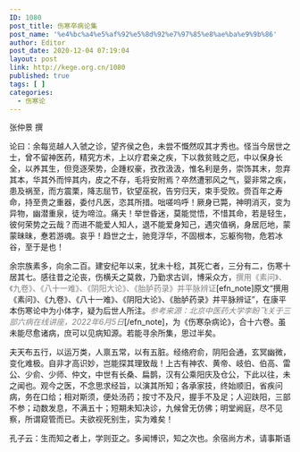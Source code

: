 ```yaml
---
ID: 1080
post_title: 伤寒卒病论集
post_name: '%e4%bc%a4%e5%af%92%e5%8d%92%e7%97%85%e8%ae%ba%e9%9b%86'
author: Editor
post_date: 2020-12-04 07:19:04
layout: post
link: http://kege.org.cn/1080
published: true
tags: [ ]
categories:
  - 伤寒论
---
```

<!-- wp:paragraph -->
<p>张仲景 撰</p>
<p>论曰：余每览越人入虢之诊，望齐侯之色，未尝不慨然叹其才秀也。怪当今居世之士，曾不留神医药，精究方术，上以疗君亲之疾，下以救贫贱之厄，中以保身长全，以养其生，但竞逐荣势，企踵权豪，孜孜汲汲，惟名利是务，崇饰其末，忽弃其本，华其外而悴其内，皮之不存，毛将安附焉？卒然遭邪风之气，婴非常之疾，患及祸至，而方震栗，降志屈节，钦望巫祝，告穷归天，束手受败。赍百年之寿命，持至贵之重器，委付凡医，恣其所措。咄嗟呜呼！厥身已斃，神明消灭，变为异物，幽潜重泉，徒为啼泣。痛夫！举世昏迷，莫能觉悟，不惜其命，若是轻生，彼何荣势之云哉？而进不能爱人知人，退不能爱身知己，遇灾值祸，身居厄地，蒙蒙昧昧，惷若游魂。哀乎！趋世之士，驰竞浮华，不固根本，忘躯徇物，危若冰谷，至于是也！</p>
<!-- /wp:paragraph -->

<!-- wp:paragraph --><!-- /wp:paragraph -->

<!-- wp:paragraph -->
<p>余宗族素多，向余二百。建安纪年以来，犹未十稔，其死亡者，三分有二，伤寒十居其七。感往昔之沦丧，伤横夭之莫救，乃勤求古训，博采众方，<span style="color: #808080;">撰用《素问》、《九卷》、《八十一难》、《阴阳大论》、《胎胪药录》并平脉辨证</span>[efn_note]原文“撰用《素问》、《九卷》、《八十一难》、《阴阳大论》、《胎胪药录》并平脉辨证”，在康平本伤寒论中为小体字，疑为后世人所注。<span style="color: #808080;"><em>参考来源：北京中医药大学李盼飞关于三部六病在线讲座，2022年6月5日</em></span>[/efn_note]，为《伤寒杂病论》，合十六卷。虽未能尽愈诸病，庶可以见病知源。若能寻余所集，思过半矣。</p>
<!-- /wp:paragraph -->

<!-- wp:paragraph -->
<p>夫天布五行，以运万类，人禀五常，以有五脏。经络府俞，阴阳会通，玄冥幽微，变化难极。自非才高识妙，岂能探其理致哉！上古有神农、黄帝、岐伯、伯高、雷公、少俞、少师、仲文，中世有长桑、扁鹊，汉有公乘阳庆及仓公，下此以往，未之闻也。观今之医，不念思求经旨，以演其所知；各承家技，终始顺旧，省疾问病，务在口给；相对斯须，便处汤药；按寸不及尺，握手不及足；人迎趺阳，三部不参；动数发息，不满五十；短期未知决诊，九候曾无仿佛；明堂阙庭，尽不见察，所谓窥管而已。夫欲视死别生，实为难矣！</p>
<!-- /wp:paragraph -->

<!-- wp:paragraph --><!-- /wp:paragraph -->

<!-- wp:paragraph -->
<p>孔子云：生而知之者上，学则亚之。多闻博识，知之次也。余宿尚方术，请事斯语</p>
<!-- /wp:paragraph -->